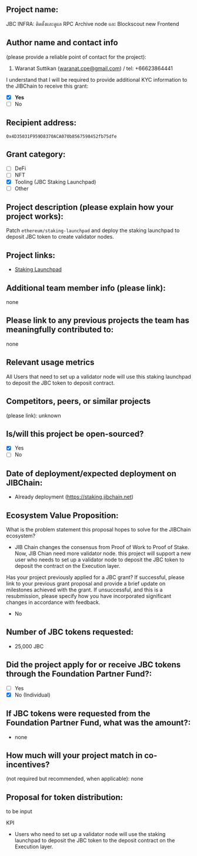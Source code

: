 ## Project name:
JBC INFRA: ติดตั้งและดูแล RPC Archive node และ Blockscout new Frontend

## Author name and contact info 
(please provide a reliable point of contact for the project):
1. Waranat Suttikan (waranat.cpe@gmail.com) / tel: +66623864441

I understand that I will be required to provide additional KYC information to the JIBChain  to receive this grant: 
- [x] **Yes**
- [ ] No

## Recipient address:
`0x4D35031F959D8370ACA070b8567598452fb75dfe`

## Grant category: 
- [ ] DeFi
- [ ] NFT
- [x] Tooling (JBC Staking Launchpad)
- [ ] Other 

## Project description (please explain how your project works):
Patch `ethereum/staking-launchpad` and deploy the staking launchpad to deposit JBC token to create validator nodes.

## Project links:

- [Staking Launchpad](https://staking.jibchain.net/)

## Additional team member info (please link):
none

## Please link to any previous projects the team has meaningfully contributed to:
none

## Relevant usage metrics 
 All Users that need to set up a validator node will use this staking launchpad to deposit the JBC token to deposit contract.

## Competitors, peers, or similar projects 
(please link): unknown

## Is/will this project be open-sourced? 
- [x] Yes
- [ ] No

## Date of deployment/expected deployment on JIBChain:
- Already deployment (https://staking.jibchain.net)

## Ecosystem Value Proposition:

What is the problem statement this proposal hopes to solve for the JIBChain ecosystem?
- JIB Chain changes the consensus from Proof of Work to Proof of Stake. Now, JIB Chian need more validator node. this project will support a new user who needs to set up a validator node to deposit the JBC token to deposit the contract on the Execution layer.


Has your project previously applied for a JBC grant? If successful, please link to your previous grant proposal and provide a brief update on milestones achieved with the grant. If unsuccessful, and this is a resubmission, please specify how you have incorporated significant changes in accordance with feedback.
- No 

## Number of JBC tokens requested:

- 25,000 JBC

## Did the project apply for or receive JBC tokens through the Foundation Partner Fund?:
- [ ] Yes
- [x] No (Individual)

## If JBC tokens were requested from the Foundation Partner Fund, what was the amount?:
- none

## How much will your project match in co-incentives? 
(not required but recommended, when applicable): none

## Proposal for token distribution:
to be input

KPI
- Users who need to set up a validator node will use the staking launchpad to deposit the JBC token to the deposit contract on the Execution layer.
